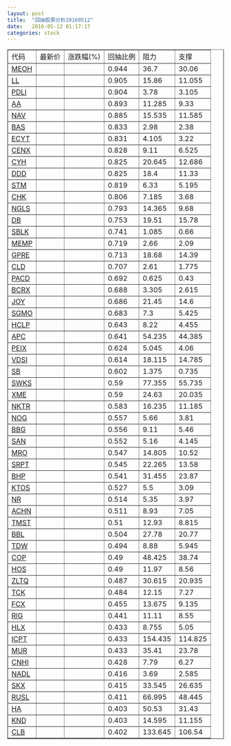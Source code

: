 ```yaml
---
layout: post
title:  "回抽股票分析20160512"
date:   2016-05-12 01:17:17
categories: stock
---
```

<script type="text/javascript">
var stockList = []
stockList.push('gb_meoh');
stockList.push('gb_ll');
stockList.push('gb_pdli');
stockList.push('gb_aa');
stockList.push('gb_nav');
stockList.push('gb_bas');
stockList.push('gb_ecyt');
stockList.push('gb_cenx');
stockList.push('gb_cyh');
stockList.push('gb_ddd');
stockList.push('gb_stm');
stockList.push('gb_chk');
stockList.push('gb_ngls');
stockList.push('gb_db');
stockList.push('gb_sblk');
stockList.push('gb_memp');
stockList.push('gb_gpre');
stockList.push('gb_cld');
stockList.push('gb_pacd');
stockList.push('gb_bcrx');
stockList.push('gb_joy');
stockList.push('gb_sgmo');
stockList.push('gb_hclp');
stockList.push('gb_apc');
stockList.push('gb_peix');
stockList.push('gb_vdsi');
stockList.push('gb_sb');
stockList.push('gb_swks');
stockList.push('gb_xme');
stockList.push('gb_nktr');
stockList.push('gb_nog');
stockList.push('gb_bbg');
stockList.push('gb_san');
stockList.push('gb_mro');
stockList.push('gb_srpt');
stockList.push('gb_bhp');
stockList.push('gb_ktos');
stockList.push('gb_nr');
stockList.push('gb_achn');
stockList.push('gb_tmst');
stockList.push('gb_bbl');
stockList.push('gb_tdw');
stockList.push('gb_cop');
stockList.push('gb_hos');
stockList.push('gb_zltq');
stockList.push('gb_tck');
stockList.push('gb_fcx');
stockList.push('gb_rig');
stockList.push('gb_hlx');
stockList.push('gb_icpt');
stockList.push('gb_mur');
stockList.push('gb_cnhi');
stockList.push('gb_nadl');
stockList.push('gb_skx');
stockList.push('gb_rusl');
stockList.push('gb_ha');
stockList.push('gb_knd');
stockList.push('gb_clb');
</script>
<table border="1">
 <tr>
 <td>代码</td>
 <td>最新价</td>
 <td>涨跌幅(%)</td>
 <td>回抽比例</td>
 <td>阻力</td>
 <td>支撑</td>
</tr>
  <tr id="meoh">
  <td><a href="http://stock.finance.sina.com.cn/usstock/quotes/MEOH.html" target="_blank">MEOH</a></td><td></td><td></td><td>0.944</td><td>36.7</td><td>30.06</td></tr>
  <tr id="ll">
  <td><a href="http://stock.finance.sina.com.cn/usstock/quotes/LL.html" target="_blank">LL</a></td><td></td><td></td><td>0.905</td><td>15.86</td><td>11.055</td></tr>
  <tr id="pdli">
  <td><a href="http://stock.finance.sina.com.cn/usstock/quotes/PDLI.html" target="_blank">PDLI</a></td><td></td><td></td><td>0.904</td><td>3.78</td><td>3.105</td></tr>
  <tr id="aa">
  <td><a href="http://stock.finance.sina.com.cn/usstock/quotes/AA.html" target="_blank">AA</a></td><td></td><td></td><td>0.893</td><td>11.285</td><td>9.33</td></tr>
  <tr id="nav">
  <td><a href="http://stock.finance.sina.com.cn/usstock/quotes/NAV.html" target="_blank">NAV</a></td><td></td><td></td><td>0.885</td><td>15.535</td><td>11.585</td></tr>
  <tr id="bas">
  <td><a href="http://stock.finance.sina.com.cn/usstock/quotes/BAS.html" target="_blank">BAS</a></td><td></td><td></td><td>0.833</td><td>2.98</td><td>2.38</td></tr>
  <tr id="ecyt">
  <td><a href="http://stock.finance.sina.com.cn/usstock/quotes/ECYT.html" target="_blank">ECYT</a></td><td></td><td></td><td>0.831</td><td>4.105</td><td>3.22</td></tr>
  <tr id="cenx">
  <td><a href="http://stock.finance.sina.com.cn/usstock/quotes/CENX.html" target="_blank">CENX</a></td><td></td><td></td><td>0.828</td><td>9.11</td><td>6.525</td></tr>
  <tr id="cyh">
  <td><a href="http://stock.finance.sina.com.cn/usstock/quotes/CYH.html" target="_blank">CYH</a></td><td></td><td></td><td>0.825</td><td>20.645</td><td>12.686</td></tr>
  <tr id="ddd">
  <td><a href="http://stock.finance.sina.com.cn/usstock/quotes/DDD.html" target="_blank">DDD</a></td><td></td><td></td><td>0.825</td><td>18.4</td><td>11.33</td></tr>
  <tr id="stm">
  <td><a href="http://stock.finance.sina.com.cn/usstock/quotes/STM.html" target="_blank">STM</a></td><td></td><td></td><td>0.819</td><td>6.33</td><td>5.195</td></tr>
  <tr id="chk">
  <td><a href="http://stock.finance.sina.com.cn/usstock/quotes/CHK.html" target="_blank">CHK</a></td><td></td><td></td><td>0.806</td><td>7.185</td><td>3.68</td></tr>
  <tr id="ngls">
  <td><a href="http://stock.finance.sina.com.cn/usstock/quotes/NGLS.html" target="_blank">NGLS</a></td><td></td><td></td><td>0.793</td><td>14.365</td><td>9.68</td></tr>
  <tr id="db">
  <td><a href="http://stock.finance.sina.com.cn/usstock/quotes/DB.html" target="_blank">DB</a></td><td></td><td></td><td>0.753</td><td>19.51</td><td>15.78</td></tr>
  <tr id="sblk">
  <td><a href="http://stock.finance.sina.com.cn/usstock/quotes/SBLK.html" target="_blank">SBLK</a></td><td></td><td></td><td>0.741</td><td>1.085</td><td>0.66</td></tr>
  <tr id="memp">
  <td><a href="http://stock.finance.sina.com.cn/usstock/quotes/MEMP.html" target="_blank">MEMP</a></td><td></td><td></td><td>0.719</td><td>2.66</td><td>2.09</td></tr>
  <tr id="gpre">
  <td><a href="http://stock.finance.sina.com.cn/usstock/quotes/GPRE.html" target="_blank">GPRE</a></td><td></td><td></td><td>0.713</td><td>18.68</td><td>14.39</td></tr>
  <tr id="cld">
  <td><a href="http://stock.finance.sina.com.cn/usstock/quotes/CLD.html" target="_blank">CLD</a></td><td></td><td></td><td>0.707</td><td>2.61</td><td>1.775</td></tr>
  <tr id="pacd">
  <td><a href="http://stock.finance.sina.com.cn/usstock/quotes/PACD.html" target="_blank">PACD</a></td><td></td><td></td><td>0.692</td><td>0.625</td><td>0.43</td></tr>
  <tr id="bcrx">
  <td><a href="http://stock.finance.sina.com.cn/usstock/quotes/BCRX.html" target="_blank">BCRX</a></td><td></td><td></td><td>0.688</td><td>3.305</td><td>2.615</td></tr>
  <tr id="joy">
  <td><a href="http://stock.finance.sina.com.cn/usstock/quotes/JOY.html" target="_blank">JOY</a></td><td></td><td></td><td>0.686</td><td>21.45</td><td>14.6</td></tr>
  <tr id="sgmo">
  <td><a href="http://stock.finance.sina.com.cn/usstock/quotes/SGMO.html" target="_blank">SGMO</a></td><td></td><td></td><td>0.683</td><td>7.3</td><td>5.425</td></tr>
  <tr id="hclp">
  <td><a href="http://stock.finance.sina.com.cn/usstock/quotes/HCLP.html" target="_blank">HCLP</a></td><td></td><td></td><td>0.643</td><td>8.22</td><td>4.455</td></tr>
  <tr id="apc">
  <td><a href="http://stock.finance.sina.com.cn/usstock/quotes/APC.html" target="_blank">APC</a></td><td></td><td></td><td>0.641</td><td>54.235</td><td>44.385</td></tr>
  <tr id="peix">
  <td><a href="http://stock.finance.sina.com.cn/usstock/quotes/PEIX.html" target="_blank">PEIX</a></td><td></td><td></td><td>0.624</td><td>5.045</td><td>4.06</td></tr>
  <tr id="vdsi">
  <td><a href="http://stock.finance.sina.com.cn/usstock/quotes/VDSI.html" target="_blank">VDSI</a></td><td></td><td></td><td>0.614</td><td>18.115</td><td>14.785</td></tr>
  <tr id="sb">
  <td><a href="http://stock.finance.sina.com.cn/usstock/quotes/SB.html" target="_blank">SB</a></td><td></td><td></td><td>0.602</td><td>1.375</td><td>0.735</td></tr>
  <tr id="swks">
  <td><a href="http://stock.finance.sina.com.cn/usstock/quotes/SWKS.html" target="_blank">SWKS</a></td><td></td><td></td><td>0.59</td><td>77.355</td><td>55.735</td></tr>
  <tr id="xme">
  <td><a href="http://stock.finance.sina.com.cn/usstock/quotes/XME.html" target="_blank">XME</a></td><td></td><td></td><td>0.59</td><td>24.63</td><td>20.035</td></tr>
  <tr id="nktr">
  <td><a href="http://stock.finance.sina.com.cn/usstock/quotes/NKTR.html" target="_blank">NKTR</a></td><td></td><td></td><td>0.583</td><td>16.235</td><td>11.185</td></tr>
  <tr id="nog">
  <td><a href="http://stock.finance.sina.com.cn/usstock/quotes/NOG.html" target="_blank">NOG</a></td><td></td><td></td><td>0.557</td><td>5.66</td><td>3.81</td></tr>
  <tr id="bbg">
  <td><a href="http://stock.finance.sina.com.cn/usstock/quotes/BBG.html" target="_blank">BBG</a></td><td></td><td></td><td>0.556</td><td>9.11</td><td>5.46</td></tr>
  <tr id="san">
  <td><a href="http://stock.finance.sina.com.cn/usstock/quotes/SAN.html" target="_blank">SAN</a></td><td></td><td></td><td>0.552</td><td>5.16</td><td>4.145</td></tr>
  <tr id="mro">
  <td><a href="http://stock.finance.sina.com.cn/usstock/quotes/MRO.html" target="_blank">MRO</a></td><td></td><td></td><td>0.547</td><td>14.805</td><td>10.52</td></tr>
  <tr id="srpt">
  <td><a href="http://stock.finance.sina.com.cn/usstock/quotes/SRPT.html" target="_blank">SRPT</a></td><td></td><td></td><td>0.545</td><td>22.265</td><td>13.58</td></tr>
  <tr id="bhp">
  <td><a href="http://stock.finance.sina.com.cn/usstock/quotes/BHP.html" target="_blank">BHP</a></td><td></td><td></td><td>0.541</td><td>31.455</td><td>23.87</td></tr>
  <tr id="ktos">
  <td><a href="http://stock.finance.sina.com.cn/usstock/quotes/KTOS.html" target="_blank">KTOS</a></td><td></td><td></td><td>0.527</td><td>5.5</td><td>3.09</td></tr>
  <tr id="nr">
  <td><a href="http://stock.finance.sina.com.cn/usstock/quotes/NR.html" target="_blank">NR</a></td><td></td><td></td><td>0.514</td><td>5.35</td><td>3.97</td></tr>
  <tr id="achn">
  <td><a href="http://stock.finance.sina.com.cn/usstock/quotes/ACHN.html" target="_blank">ACHN</a></td><td></td><td></td><td>0.511</td><td>8.93</td><td>7.05</td></tr>
  <tr id="tmst">
  <td><a href="http://stock.finance.sina.com.cn/usstock/quotes/TMST.html" target="_blank">TMST</a></td><td></td><td></td><td>0.51</td><td>12.93</td><td>8.815</td></tr>
  <tr id="bbl">
  <td><a href="http://stock.finance.sina.com.cn/usstock/quotes/BBL.html" target="_blank">BBL</a></td><td></td><td></td><td>0.504</td><td>27.78</td><td>20.77</td></tr>
  <tr id="tdw">
  <td><a href="http://stock.finance.sina.com.cn/usstock/quotes/TDW.html" target="_blank">TDW</a></td><td></td><td></td><td>0.494</td><td>8.88</td><td>5.945</td></tr>
  <tr id="cop">
  <td><a href="http://stock.finance.sina.com.cn/usstock/quotes/COP.html" target="_blank">COP</a></td><td></td><td></td><td>0.49</td><td>48.425</td><td>38.74</td></tr>
  <tr id="hos">
  <td><a href="http://stock.finance.sina.com.cn/usstock/quotes/HOS.html" target="_blank">HOS</a></td><td></td><td></td><td>0.49</td><td>11.97</td><td>8.56</td></tr>
  <tr id="zltq">
  <td><a href="http://stock.finance.sina.com.cn/usstock/quotes/ZLTQ.html" target="_blank">ZLTQ</a></td><td></td><td></td><td>0.487</td><td>30.615</td><td>20.935</td></tr>
  <tr id="tck">
  <td><a href="http://stock.finance.sina.com.cn/usstock/quotes/TCK.html" target="_blank">TCK</a></td><td></td><td></td><td>0.484</td><td>12.15</td><td>7.27</td></tr>
  <tr id="fcx">
  <td><a href="http://stock.finance.sina.com.cn/usstock/quotes/FCX.html" target="_blank">FCX</a></td><td></td><td></td><td>0.455</td><td>13.675</td><td>9.135</td></tr>
  <tr id="rig">
  <td><a href="http://stock.finance.sina.com.cn/usstock/quotes/RIG.html" target="_blank">RIG</a></td><td></td><td></td><td>0.441</td><td>11.11</td><td>8.55</td></tr>
  <tr id="hlx">
  <td><a href="http://stock.finance.sina.com.cn/usstock/quotes/HLX.html" target="_blank">HLX</a></td><td></td><td></td><td>0.433</td><td>8.755</td><td>5.05</td></tr>
  <tr id="icpt">
  <td><a href="http://stock.finance.sina.com.cn/usstock/quotes/ICPT.html" target="_blank">ICPT</a></td><td></td><td></td><td>0.433</td><td>154.435</td><td>114.825</td></tr>
  <tr id="mur">
  <td><a href="http://stock.finance.sina.com.cn/usstock/quotes/MUR.html" target="_blank">MUR</a></td><td></td><td></td><td>0.433</td><td>35.41</td><td>23.78</td></tr>
  <tr id="cnhi">
  <td><a href="http://stock.finance.sina.com.cn/usstock/quotes/CNHI.html" target="_blank">CNHI</a></td><td></td><td></td><td>0.428</td><td>7.79</td><td>6.27</td></tr>
  <tr id="nadl">
  <td><a href="http://stock.finance.sina.com.cn/usstock/quotes/NADL.html" target="_blank">NADL</a></td><td></td><td></td><td>0.416</td><td>3.69</td><td>2.585</td></tr>
  <tr id="skx">
  <td><a href="http://stock.finance.sina.com.cn/usstock/quotes/SKX.html" target="_blank">SKX</a></td><td></td><td></td><td>0.415</td><td>33.545</td><td>26.635</td></tr>
  <tr id="rusl">
  <td><a href="http://stock.finance.sina.com.cn/usstock/quotes/RUSL.html" target="_blank">RUSL</a></td><td></td><td></td><td>0.411</td><td>66.995</td><td>48.445</td></tr>
  <tr id="ha">
  <td><a href="http://stock.finance.sina.com.cn/usstock/quotes/HA.html" target="_blank">HA</a></td><td></td><td></td><td>0.403</td><td>50.53</td><td>31.43</td></tr>
  <tr id="knd">
  <td><a href="http://stock.finance.sina.com.cn/usstock/quotes/KND.html" target="_blank">KND</a></td><td></td><td></td><td>0.403</td><td>14.595</td><td>11.155</td></tr>
  <tr id="clb">
  <td><a href="http://stock.finance.sina.com.cn/usstock/quotes/CLB.html" target="_blank">CLB</a></td><td></td><td></td><td>0.402</td><td>133.645</td><td>106.54</td></tr>
</table>

